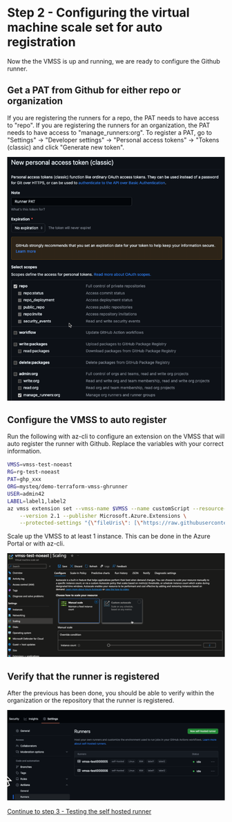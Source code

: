 # Step 2 - Configuring the virtual machine scale set for auto registration

Now the the VMSS is up and running, we are ready to configure the Github runner.

## Get a PAT from Github for either repo or organization

If you are registering the runners for a repo, the PAT needs to have access to "repo". If you are registering the runners for an organization, the PAT needs to have access to "manage_runners:org".
To register a PAT, go to "Settings" -> "Developer settings" -> "Personal access tokens" -> "Tokens (classic) and click "Generate new token".

![](media/2023-09-15_13-50-27.png)

## Configure the VMSS to auto register

Run the following with az-cli to configure an extension on the VMSS that will auto register the runner with Github. Replace the variables with your correct information.

```bash
VMSS=vmss-test-noeast
RG=rg-test-noeast
PAT=ghp_xxx
ORG=mysteq/demo-terraform-vmss-ghrunner
USER=admin42
LABEL=label1,label2
az vmss extension set --vmss-name $VMSS --name customScript --resource-group $RG \
    --version 2.1 --publisher Microsoft.Azure.Extensions \
    --protected-settings "{\"fileUris\": [\"https://raw.githubusercontent.com/amestofortytwo/terraform-azurerm-selfhostedrunnervmss/main/scripts/script.sh\"],\"commandToExecute\": \"sh script.sh $ORG $PAT $USER $LABEL\"}"
```

Scale up the VMSS to at least 1 instance. This can be done in the Azure Portal or with az-cli.

![](media/2023-09-15_13-53-43.png)

## Verify that the runner is registered

After the previous has been done, you should be able to verify within the organization or the repository that the runner is registered.

![](media/2023-09-15_14-12-59.png)

[Continue to step 3 - Testing the self hosted runner](./step3.md)